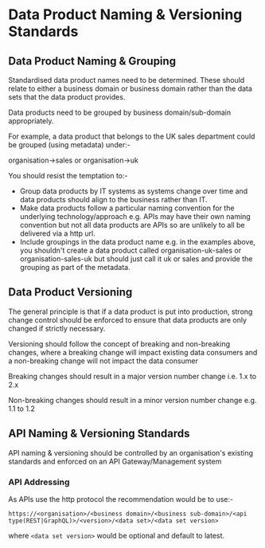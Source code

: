 # Data Product Naming & Versioning Standards

## Data Product Naming & Grouping

Standardised data product names need to be determined. These should relate to either a business domain or business domain rather than the data sets that the data product provides.

Data products need to be grouped by business domain/sub-domain appropriately.

For example, a data product that belongs to the UK sales department could be grouped (using metadata) under:-

organisation->sales
or 
organisation->uk

You should resist the temptation to:-
* Group data products by IT systems as systems change over time and data products should align to the business rather than IT.
* Make data products follow a particular naming convention for the underlying technology/approach e.g. APIs may have their own naming convention but not all data products are APIs so are unlikely to all be delivered via a http url.
* Include groupings in the data product name e.g. in the examples above, you shouldn't create a data product called organisation-uk-sales or organisation-sales-uk but should just call it uk or sales and provide the grouping as part of the metadata.

## Data Product Versioning
The general principle is that if a data product is put into production, strong change control should be enforced to ensure that data products are only changed if strictly necessary.

Versioning should follow the concept of breaking and non-breaking changes, where a breaking change will impact existing data consumers and a non-breaking change will not impact the data consumer 

Breaking changes should result in a major version number change i.e. 1.x to 2.x

Non-breaking changes should result in a minor version number change e.g. 1.1 to 1.2


## API Naming & Versioning Standards
API naming & versioning should be controlled by an organisation's existing standards and enforced on an API Gateway/Management system

### API Addressing 
As APIs use the http protocol the recommendation would be to use:-
```
https://<organisation>/<business domain>/<business sub-domain>/<api type(REST|GraphQL)>/<version>/<data set>/<data set version>
``` 
where ```<data set version>``` would be optional and default to latest.